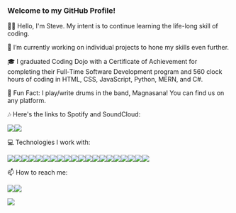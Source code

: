 ### Welcome to my GitHub Profile!

👋🏼 Hello, I'm Steve. My intent is to continue learning the life-long skill of coding.

📁 I’m currently working on individual projects to hone my skills even further.

🎓 I graduated Coding Dojo with a Certificate of Achievement for completing their Full-Time Software Development program and 560 clock hours of coding in HTML, CSS, JavaScript, Python, MERN, and C#.

🥁 Fun Fact: I play/write drums in the band, Magnasana! You can find us on any platform. 

🎶 Here's the links to Spotify and SoundCloud: 

<a href="https://open.spotify.com/artist/3GtF5qiQuaUmmPR82fV9No?si=Cg9O7bvkR_-ld3DCx7syrA"><img src ="https://img.shields.io/badge/Spotify-1DB954.svg?style=for-the-badge&logo=Spotify&logoColor=white" /></a><a href="https://soundcloud.com/search?q=magnasana"><img src="https://img.shields.io/badge/SoundCloud-FF3300?style=for-the-badge&logo=soundcloud&logoColor=white" /></a>

💻 Technologies I work with: 

<a href="https://developer.mozilla.org/en-US/docs/Web/HTML"><img src="https://img.shields.io/badge/HTML5-E34F26?style=for-the-badge&logo=html5&logoColor=white" /></a><a href="https://developer.mozilla.org/en-US/docs/Web/CSS"><img src="https://img.shields.io/badge/CSS3-1572B6?style=for-the-badge&logo=css3&logoColor=white" /></a><a href="https://getbootstrap.com/docs/4.1/getting-started/introduction/"><img src="https://img.shields.io/badge/Bootstrap-563D7C?style=for-the-badge&logo=bootstrap&logoColor=white" /></a><a href="https://developer.mozilla.org/en-US/docs/Web/JavaScript"><img src="https://img.shields.io/badge/JavaScript-323330?style=for-the-badge&logo=javascript&logoColor=F7DF1E" /></a><a href="https://nodejs.org/en/docs/"><img src="https://img.shields.io/badge/Node.js-339933?style=for-the-badge&logo=nodedotjs&logoColor=white" /></a><a href="https://dev.mysql.com/doc/"><img src="https://img.shields.io/badge/MySQL-005C84?style=for-the-badge&logo=mysql&logoColor=white" /></a><a href="https://www.python.org/doc/"><img src="https://img.shields.io/badge/Python-3776AB.svg?style=for-the-badge&logo=Python&logoColor=white" /></a><a href="https://numpy.org"><img src="https://img.shields.io/badge/NumPy-013243.svg?style=for-the-badge&logo=NumPy&logoColor=white" /></a><a href="https://scipy.org"><img src="https://img.shields.io/badge/SciPy-8CAAE6.svg?style=for-the-badge&logo=SciPy&logoColor=white" /></a><a href="https://scikit-learn.org/stable/"><img src="https://img.shields.io/badge/scikitlearn-F7931E.svg?style=for-the-badge&logo=scikit-learn&logoColor=white" /></a><a href=""><img src="https://img.shields.io/badge/Fig-000000.svg?style=for-the-badge&logo=Fig&logoColor=white" /></a><a href="https://flask.palletsprojects.com/en/2.2.x/"><img src="https://img.shields.io/badge/Flask-000000?style=for-the-badge&logo=flask&logoColor=white" /></a><a href="https://www.mongodb.com/docs/"><img src="https://img.shields.io/badge/MongoDB-4EA94B?style=for-the-badge&logo=mongodb&logoColor=white" /></a><a href="https://expressjs.com/en/5x/api.html"><img src="https://img.shields.io/badge/Express.js-000000?style=for-the-badge&logo=express&logoColor=white" /></a><a href="https://learning.postman.com/docs/getting-started/introduction/"><img src="https://img.shields.io/badge/Postman-FF6C37?style=for-the-badge&logo=Postman&logoColor=white" /></a><a href="https://reactjs.org/docs/getting-started.html"><img src="https://img.shields.io/badge/React-20232A?style=for-the-badge&logo=react&logoColor=61DAFB" /></a><a href="https://www.json.org/json-en.html"><img src="https://img.shields.io/badge/json-5E5C5C?style=for-the-badge&logo=json&logoColor=white" /></a><a href="https://learn.microsoft.com/en-us/dotnet/fundamentals/"><img src="https://img.shields.io/badge/.NET-512BD4?style=for-the-badge&logo=dotnet&logoColor=white" /></a><a href="https://openai.com"><img src="https://img.shields.io/badge/OpenAI-412991.svg?style=for-the-badge&logo=OpenAI&logoColor=white" /></a><a href=""><img src="https://img.shields.io/badge/GitHub-181717.svg?style=for-the-badge&logo=GitHub&logoColor=white" /></a>

📫 How to reach me: 

<a href="https://www.linkedin.com/in/stevenblaketobias/"><img src="https://img.shields.io/badge/LinkedIn-0077B5?style=for-the-badge&logo=linkedin&logoColor=white" /></a><a href="mailto:sblaket@gmail.com"><img src="https://img.shields.io/badge/Gmail-D14836?style=for-the-badge&logo=gmail&logoColor=white" /></a>

<img src="https://github-readme-stats.vercel.app/api/top-langs/?username=s-b-t&layout=compact" />



